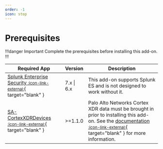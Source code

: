 ```yaml
---
order: -1
icon: stop
---
```


# Prerequisites

!!!danger Important
Complete the prerequisites before installing this add-on.
!!!

Required App | Version | Description
------------ | ------- | -----------
[Splunk Enterprise Security <small>:icon-link-external:</small>](https://splunkbase.splunk.com/app/263){ target="blank" } | 7.x \| 6.x | This add-on supports Splunk ES and is not designed to work without it.
[SA-CortexXDRDevices <small>:icon-link-external:</small>](https://splunkbase.splunk.com/app/6396){ target="blank" } | >=1.1.0 | Palo Alto Networks Cortex XDR data must be brought in prior to installing this add-on. See the [documentation <small>:icon-link-external:</small>](https://splunkbase.splunk.com/app/6396){ target="blank" } for more information.
